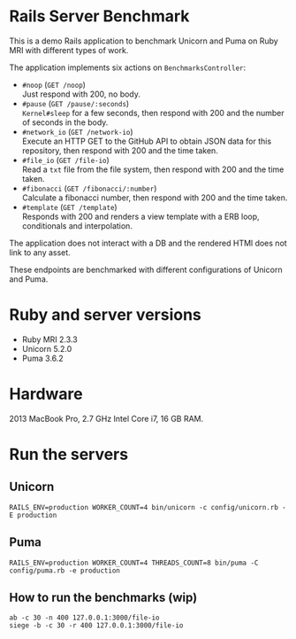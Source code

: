 # Rails Server Benchmark

This is a demo Rails application to benchmark Unicorn and Puma on Ruby MRI with different types of work.

The application implements six actions on `BenchmarksController`:

* `#noop` (`GET /noop`)  
  Just respond with 200, no body.
* `#pause` (`GET /pause/:seconds`)  
  `Kernel#sleep` for a few seconds, then respond with 200 and the number of seconds in the body.
* `#network_io` (`GET /network-io`)  
  Execute an HTTP GET to the GitHub API to obtain JSON data for this repository, then respond with 200 and the time taken.
* `#file_io` (`GET /file-io`)  
  Read a `txt` file from the file system, then respond with 200 and the time taken.
* `#fibonacci` (`GET /fibonacci/:number`)  
  Calculate a fibonacci number, then respond with 200 and the time taken.
* `#template` (`GET /template`)  
  Responds with 200 and renders a view template with a ERB loop, conditionals and interpolation.

The application does not interact with a DB and the rendered HTMl does not link to any asset.

These endpoints are benchmarked with different configurations of Unicorn and Puma.


# Ruby and server versions

* Ruby MRI 2.3.3
* Unicorn 5.2.0
* Puma 3.6.2

# Hardware

2013 MacBook Pro, 2.7 GHz Intel Core i7, 16 GB RAM.

# Run the servers

## Unicorn

```
RAILS_ENV=production WORKER_COUNT=4 bin/unicorn -c config/unicorn.rb -E production
```

## Puma

```
RAILS_ENV=production WORKER_COUNT=4 THREADS_COUNT=8 bin/puma -C config/puma.rb -e production
```


## How to run the benchmarks (wip)

```
ab -c 30 -n 400 127.0.0.1:3000/file-io
siege -b -c 30 -r 400 127.0.0.1:3000/file-io
```
